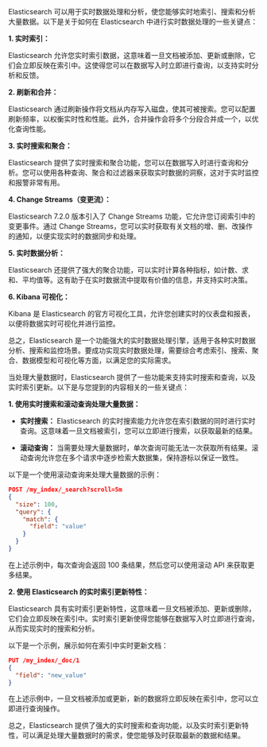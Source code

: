 Elasticsearch 可以用于实时数据处理和分析，使您能够实时地索引、搜索和分析大量数据。以下是关于如何在 Elasticsearch 中进行实时数据处理的一些关键点：

**1. 实时索引：**

Elasticsearch 允许您实时索引数据，这意味着一旦文档被添加、更新或删除，它们会立即反映在索引中。这使得您可以在数据写入时立即进行查询，以支持实时分析和反馈。

**2. 刷新和合并：**

Elasticsearch 通过刷新操作将文档从内存写入磁盘，使其可被搜索。您可以配置刷新频率，以权衡实时性和性能。此外，合并操作会将多个分段合并成一个，以优化查询性能。

**3. 实时搜索和聚合：**

Elasticsearch 提供了实时搜索和聚合功能，您可以在数据写入时进行查询和分析。您可以使用各种查询、聚合和过滤器来获取实时数据的洞察，这对于实时监控和报警非常有用。

**4. Change Streams（变更流）：**

Elasticsearch 7.2.0 版本引入了 Change Streams 功能，它允许您订阅索引中的变更事件。通过 Change Streams，您可以实时获取有关文档的增、删、改操作的通知，以便实现实时的数据同步和处理。

**5. 实时数据分析：**

Elasticsearch 还提供了强大的聚合功能，可以实时计算各种指标，如计数、求和、平均值等。这有助于在实时数据流中提取有价值的信息，并支持实时决策。

**6. Kibana 可视化：**

Kibana 是 Elasticsearch 的官方可视化工具，允许您创建实时的仪表盘和报表，以便将数据实时可视化并进行监控。

总之，Elasticsearch 是一个功能强大的实时数据处理引擎，适用于各种实时数据分析、搜索和监控场景。要成功实现实时数据处理，需要综合考虑索引、搜索、聚合、数据模型和可视化等方面，以满足您的实际需求。

当处理大量数据时，Elasticsearch 提供了一些功能来支持实时搜索和查询，以及实时索引更新。以下是与您提到的内容相关的一些关键点：

**1. 使用实时搜索和滚动查询处理大量数据：**

- **实时搜索：** Elasticsearch 的实时搜索能力允许您在索引数据的同时进行实时查询。这意味着一旦文档被索引，您可以立即进行搜索，以获取最新的结果。

- **滚动查询：** 当需要处理大量数据时，单次查询可能无法一次获取所有结果。滚动查询允许您在多个请求中逐步检索大数据集，保持游标以保证一致性。

以下是一个使用滚动查询来处理大量数据的示例：

```json
POST /my_index/_search?scroll=5m
{
  "size": 100,
  "query": {
    "match": {
      "field": "value"
    }
  }
}
```

在上述示例中，每次查询会返回 100 条结果，然后您可以使用滚动 API 来获取更多结果。

**2. 使用 Elasticsearch 的实时索引更新特性：**

Elasticsearch 具有实时索引更新特性，这意味着一旦文档被添加、更新或删除，它们会立即反映在索引中。实时索引更新使得您能够在数据写入时立即进行查询，从而实现实时的搜索和分析。

以下是一个示例，展示如何在索引中实时更新文档：

```json
PUT /my_index/_doc/1
{
  "field": "new_value"
}
```

在上述示例中，一旦文档被添加或更新，新的数据将立即反映在索引中，您可以立即进行查询操作。

总之，Elasticsearch 提供了强大的实时搜索和查询功能，以及实时索引更新特性，可以满足处理大量数据时的需求，使您能够及时获取最新的数据和结果。

